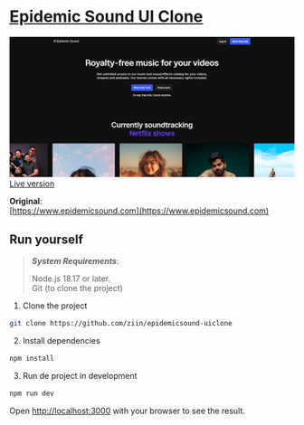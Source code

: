 # [Epidemic Sound UI Clone](https://epidemicsound-uiclone.vercel.app)

[![Preview](./preview.png)](https://epidemicsound-uiclone.vercel.app)
[Live version](https://epidemicsound-uiclone.vercel.app)

**Original**:  
[https://www.epidemicsound.com](https://www.epidemicsound.com)

## Run yourself

> _**System Requirements**_:
>
> Node.js 18.17 or later.  
> Git (to clone the project)

1. Clone the project

```bash
git clone https://github.com/ziin/epidemicsound-uiclone
```

2. Install dependencies

```bash
npm install
```

3. Run de project in development

```bash
npm run dev
```

Open [http://localhost:3000](http://localhost:3000) with your browser to see the result.

